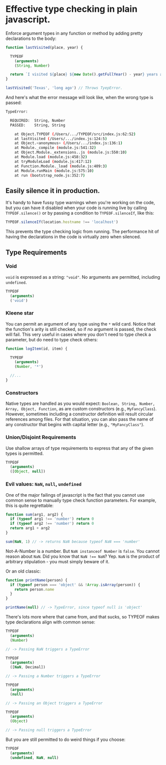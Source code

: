 # Effective type checking in plain javascript.
Enforce argument types in any function or method by adding pretty declarations to the body:

```js
function lastVisited(place, year) {

  TYPEOF
    (arguments)
    (String, Number)

  return `I visited ${place} ${new Date().getFullYear() - year} years ago.`
}

lastVisited('Texas', 'long ago') // Throws TyepError.
```

And here's what the error message will look like, when the wrong type is passed:

```sh
TypeError:

  REQUIRED:  String, Number
  PASSED:    String, String

    at Object.TYPEOF (/Users/.../TYPEOF/src/index.js:62:52)
    at lastVisited (/Users/.../index.js:124:5)
    at Object.<anonymous> (/Users/.../index.js:136:1)
    at Module._compile (module.js:541:32)
    at Object.Module._extensions..js (module.js:550:10)
    at Module.load (module.js:458:32)
    at tryModuleLoad (module.js:417:12)
    at Function.Module._load (module.js:409:3)
    at Module.runMain (module.js:575:10)
    at run (bootstrap_node.js:352:7)
```

## Easily silence it in production.
It's handy to have fussy type warnings when you're working on the code, but you can have it disabled when your code is running live by calling `TYPEOF.silence()` or by passing a condition to `TYPEOF.silenceIf`, like this:

```js
TYPEOF.silenceIf(location.hostname !== 'localhost')
```

This prevents the type checking logic from running. The performance hit of having the declarations in the code is virtually zero when silenced.

## Type Requirements
### Void
`void` is expressed as a string: `"void"`. No arguments are permitted, including `undefined`.

```js
TYPEOF
  (arguments)
  ('void')
```

### Kleene star
You can permit an argument of any type using the `*` wild card. Notice that the function's arity is still checked, so if *no* argument is passed, the check will fail. This very useful in cases where you don't need to type check a parameter, but do need to type check others:

```js
function logItem(id, item) {

  TYPEOF
    (arguments)
    (Number, '*')

  //...
}
```

### Constructors
Native types are handled as you would expect: `Boolean, String, Number, Array, Object, Function`, as are custom constructors (e.g., `MyFancyClass`). However, sometimes including a constructor definition will result circular references among files. For that situation, you can also pass the name of any constructor that begins with capital letter (e.g., `"MyFancyClass"`).

### Union/Disjoint Requirements
Use shallow arrays of type requirements to express that any of the given types is permitted.

```js
TYPEOF
  (arguments)
  ([Object, null])
```

### Evil values: `NaN`, `null`, `undefined`
One of the major failings of javascript is the fact that you cannot use common sense to manually type check function parameters. For example, this is quite regrettable:

```js
function sum(arg1, arg2) {
  if (typeof arg1 !== 'number') return 0
  if (typeof arg2 !== 'number') return 0
  return arg1 + arg2
}

sum(NaN, 1) // -> returns NaN because typeof NaN === 'number'
```

Not-A-Number is a number. But `NaN instanceof Number` is `false`. You cannot reason about `NaN`. Did you know that `NaN !== NaN`? Yep. `NaN` is the product of arbitrary stipulation - you must simply beware of it.

Or an old classic:
```js
function printName(person) {
  if (typeof person === 'object' && !Array.isArray(person)) {
    return person.name
  }
}

printName(null) // -> TypeError, since typeof null is 'object'
```

There's lots more where that came from, and that sucks, so TYPEOF makes type declarations align with common sense:

```js
TYPEOF
  (arguments)
  (Number)

// -> Passing NaN triggers a TypeError
```

```js
TYPEOF
  (arguments)
  ([NaN, Decimal])

// -> Passing a Number triggers a TypeError
```

```js
TYPEOF
  (arguments)
  (null)

// -> Passing an Object triggers a TypeError
```

```js
TYPEOF
  (arguments)
  (Object)

// -> Passing null triggers a TypeError
```

But you are still permitted to do weird things if you choose:
```js
TYPEOF
  (arguments)
  (undefined, NaN, null)
```
